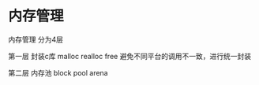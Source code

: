 # 内存管理

内存管理 分为4层 


第一层 封装c库  malloc realloc  free  避免不同平台的调用不一致，进行统一封装


第二层 内存池  block   pool arena 
